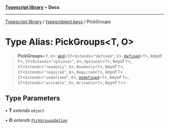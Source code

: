[**Typescript library**](../../../index.md) • **Docs**

***

[Typescript library](../../../modules.md) / [types/object.keys](../index.md) / PickGroups

# Type Alias: PickGroups\<T, O\>

> **PickGroups**\<`T`, `O`\>: [`And`](../../core/type-aliases/And.md)\<`If`\<`Extends`\<`"defined"`, `O`\>, [`Defined`](Defined.md)\<`T`\>, keyof `T`\>, `If`\<`Extends`\<`"optional"`, `O`\>, `Optional`\<`T`\>, keyof `T`\>, `If`\<`Extends`\<`"readonly"`, `O`\>, `Readonly`\<`T`\>, keyof `T`\>, `If`\<`Extends`\<`"required"`, `O`\>, `Required`\<`T`\>, keyof `T`\>, `If`\<`Extends`\<`"undefined"`, `O`\>, [`Undefined`](Undefined.md)\<`T`\>, keyof `T`\>, `If`\<`Extends`\<`"writable"`, `O`\>, `Writable`\<`T`\>, keyof `T`\>\>

## Type Parameters

• **T** *extends* `object`

• **O** *extends* [`PickGroupsOption`](../../object.keys.internal/type-aliases/PickGroupsOption.md)
